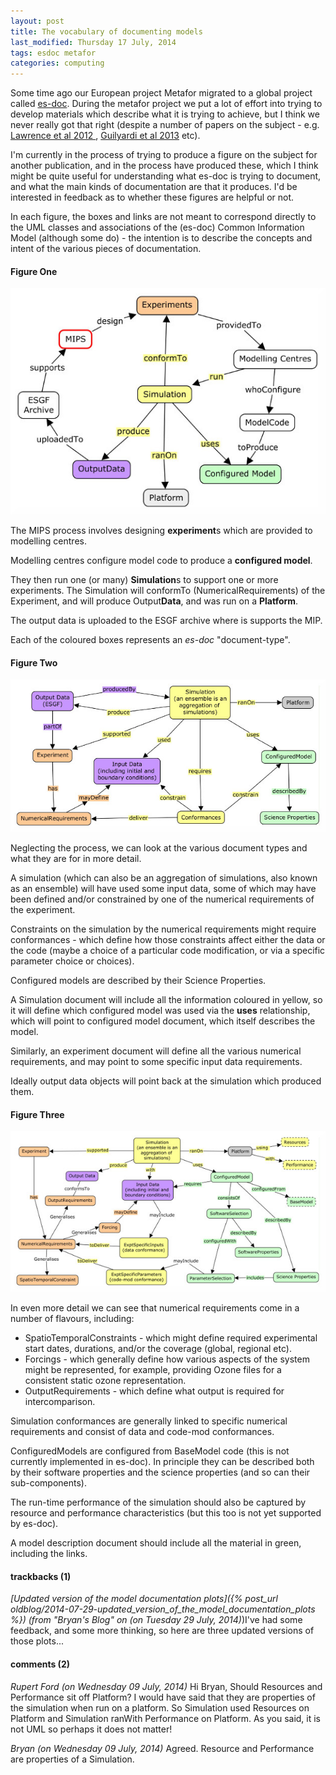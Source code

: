 ```yaml
---
layout: post
title: The vocabulary of documenting models
last_modified: Thursday 17 July, 2014
tags: esdoc metafor
categories: computing
---
```

Some time ago our European project Metafor migrated to a global project called [es-doc](http://es-doc.org).   During the metafor project we put a lot of effort into trying to develop materials which describe what it is trying to achieve,  but I think we never really got that right (despite a number of papers on the subject - e.g. [Lawrence et al 2012 ](https://doi.org/10.5194/gmd-5-1493-2012), [Guilyardi et al 2013](https://doi.org/10.1175/BAMS-D-11-00035.1) etc).

I'm currently in the process of trying to produce a figure on the subject for another publication, and in the process have produced these, which I think might be quite useful for understanding what es-doc is trying to document, and what the main kinds of documentation are that it produces. I'd be interested in feedback as to whether these figures are helpful or not.

In each figure, the boxes and links are not meant to correspond directly to the UML classes and associations of the (es-doc) Common Information Model (although some do) - the intention is to describe the concepts and intent of the various pieces of documentation.

####  Figure One  

![Figure One](/assets/images/2014-07-09-MIPprocess_esdoc.jpg)

The MIPS process involves designing **experiment**s which are provided to modelling centres.

Modelling centres configure model code to produce a **configured model**.

They then run one (or many) **Simulation**s to support one or more experiments. The Simulation will conformTo (NumericalRequirements) of the Experiment, and will produce Output**Data**, and was run on a **Platform**.

The output data is uploaded to the ESGF archive where is supports the MIP.

Each of the coloured boxes represents an *es-doc* "document-type".

####  Figure Two  

![Figure Two](/assets/images/2014-07-09-simple_esdoc.jpg)

Neglecting the process, we can look at the various document types and what they are for in more detail.

A simulation (which can also be an aggregation of simulations, also known as an ensemble) will have used some input data, some of which may have been defined and/or constrained by one of the numerical requirements of the experiment.  

Constraints on the simulation by the numerical requirements might require conformances - which define how those constraints affect either the data or the code (maybe a choice of a particular code modification, or via a specific parameter choice or choices).

Configured models are described by their Science Properties.

A Simulation document will include all the information coloured in yellow, so it will define which configured model was used via the **uses** relationship, which will point to configured model document, which itself describes the model.

Similarly, an experiment document will define all the various numerical requirements, and may point to some specific input data requirements.

Ideally output data objects will point back at the simulation which produced them.

####  Figure Three  

![Figure Three](/assets/images/2014-07-09-Simulations_esdoc.jpg)

In even more detail we can see that numerical requirements come in a number of flavours, including:
* SpatioTemporalConstraints - which might define required experimental start dates, durations, and/or the coverage (global, regional etc).
* Forcings - which generally define how various aspects of the system might be represented, for example, providing Ozone files for a consistent static ozone representation.
* OutputRequirements - which define what output is required for intercomparison.

Simulation conformances are generally linked to specific numerical requirements and consist of data and code-mod conformances.

ConfiguredModels are configured from BaseModel code (this is not currently implemented in es-doc). In principle they can be described both by their software properties and the science properties (and so can their sub-components).

The run-time performance of the simulation should also be captured by resource and performance characteristics (but this too is not yet supported by es-doc).

A model description document should include all the material in green, including the links.

#### trackbacks (1)

*[Updated version of the model documentation plots]({% post_url oldblog/2014-07-29-updated_version_of_the_model_documentation_plots %}) (from "Bryan's Blog" on (on Tuesday 29 July, 2014)*)I've had some feedback, and some more thinking, so here are three updated versions of those plots...

#### comments (2)
*Rupert Ford (on Wednesday 09 July, 2014)*
Hi Bryan, Should Resources and Performance sit off Platform? I would have said that they are properties of the simulation when run on a platform. So Simulation used Resources on Platform and Simulation ranWith Performance on Platform. As you said, it is not UML so perhaps it does not matter!

*Bryan (on Wednesday 09 July, 2014)*
Agreed.  Resource and Performance are properties of a Simulation.
